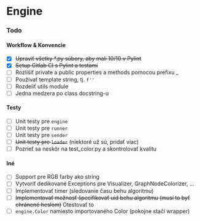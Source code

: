 # Engine

### Todo

#### Workflow & Konvencie

- [x] <s>Upraviť všetky *.py súbory, aby mali 10/10 v Pylint</s>
- [x] <s>Setup Gitlab CI s Pylint a testami</s>
- [ ] Rozlíšiť private a public properties a methods pomocou prefixu _
- [ ] Používať template string, tj. `f''`
- [ ] Rozdeliť utils module
- [ ] Jedna medzera po class docstring-u

#### Testy

- [ ] Unit testy pre `engine`
- [ ] Unit testy pre `runner`
- [ ] Unit testy pre `sender`
- [ ] <s>Unit testy pre `loader`</s> (niektoré už sú, pridať viac)
- [ ] Pozrieť sa neskôr na test_color.py a skontrolovať kvalitu

#### Iné

- [ ] Support pre RGB farby ako string
- [ ] Vytvoriť dedikované Exceptions pre Visualizer, GraphNodeColorizer, ...
- [ ] Implementovať timer (sledovanie času behu algoritmu)
- [ ] <s>Implementovať možnosť špecifikovať uid behu algoritmu (musí to byť chránené heslom)</s> Otestovať to
- [ ] `engine.Color` namiesto importovaného Color (pokojne stačí wrapper)

